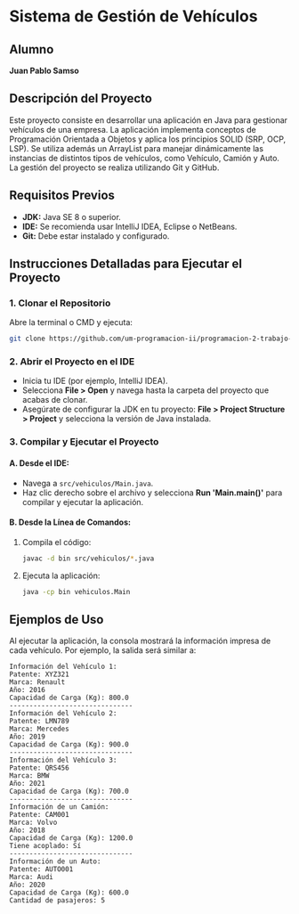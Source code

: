 # Sistema de Gestión de Vehículos

## Alumno
**Juan Pablo Samso**

## Descripción del Proyecto
Este proyecto consiste en desarrollar una aplicación en Java para gestionar vehículos de una empresa. La aplicación implementa conceptos de Programación Orientada a Objetos y aplica los principios SOLID (SRP, OCP, LSP). Se utiliza además un ArrayList para manejar dinámicamente las instancias de distintos tipos de vehículos, como Vehículo, Camión y Auto. La gestión del proyecto se realiza utilizando Git y GitHub.

## Requisitos Previos
- **JDK:** Java SE 8 o superior.
- **IDE:** Se recomienda usar IntelliJ IDEA, Eclipse o NetBeans.
- **Git:** Debe estar instalado y configurado.

## Instrucciones Detalladas para Ejecutar el Proyecto

### 1. Clonar el Repositorio
Abre la terminal o CMD y ejecuta:
```bash
git clone https://github.com/um-programacion-ii/programacion-2-trabajo-practico-1-JuanPabloSamso.git
```

### 2. Abrir el Proyecto en el IDE
- Inicia tu IDE (por ejemplo, IntelliJ IDEA).
- Selecciona **File > Open** y navega hasta la carpeta del proyecto que acabas de clonar.
- Asegúrate de configurar la JDK en tu proyecto: **File > Project Structure > Project** y selecciona la versión de Java instalada.

### 3. Compilar y Ejecutar el Proyecto

#### A. Desde el IDE:
- Navega a `src/vehiculos/Main.java`.
- Haz clic derecho sobre el archivo y selecciona **Run 'Main.main()'** para compilar y ejecutar la aplicación.

#### B. Desde la Línea de Comandos:
1. Compila el código:
   ```bash
   javac -d bin src/vehiculos/*.java
   ```
2. Ejecuta la aplicación:
   ```bash
   java -cp bin vehiculos.Main
   ```

## Ejemplos de Uso
Al ejecutar la aplicación, la consola mostrará la información impresa de cada vehículo. Por ejemplo, la salida será similar a:

```
Información del Vehículo 1:
Patente: XYZ321
Marca: Renault
Año: 2016
Capacidad de Carga (Kg): 800.0
-------------------------------
Información del Vehículo 2:
Patente: LMN789
Marca: Mercedes
Año: 2019
Capacidad de Carga (Kg): 900.0
-------------------------------
Información del Vehículo 3:
Patente: QRS456
Marca: BMW
Año: 2021
Capacidad de Carga (Kg): 700.0
-------------------------------
Información de un Camión:
Patente: CAM001
Marca: Volvo
Año: 2018
Capacidad de Carga (Kg): 1200.0
Tiene acoplado: Sí
-------------------------------
Información de un Auto:
Patente: AUTO001
Marca: Audi
Año: 2020
Capacidad de Carga (Kg): 600.0
Cantidad de pasajeros: 5
```
